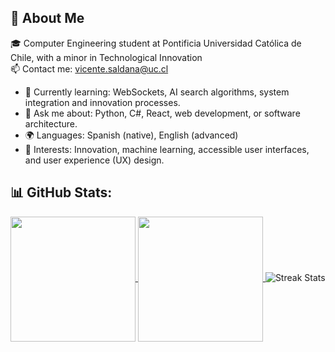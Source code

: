 ## 🦋 About Me
🎓 Computer Engineering student at Pontificia Universidad Católica de Chile, with a minor in Technological Innovation<br>
📫 Contact me: vicente.saldana@uc.cl

- 🌱 Currently learning: WebSockets, AI search algorithms, system integration and innovation processes.
- 💬 Ask me about: Python, C#, React, web development, or software architecture.
- 🌍 Languages: Spanish (native), English (advanced)
- 📖 Interests: Innovation, machine learning, accessible user interfaces, and user experience (UX) design.

## 📊 GitHub Stats:
<a href="https://github.com/VicenteSaldana/github-readme-stats">
  <img height=200 align="center" src="https://github-readme-stats-bay-theta.vercel.app/api?username=VicenteSaldana&show_icons=true&include_all_commits=true&theme=radical" />
</a>
<a href="https://github.com/VicenteSaldana/github-readme-stats">
  <img height=200 align="center" src="https://github-readme-stats-bay-theta.vercel.app/api/top-langs/?username=VicenteSaldana&layout=compact&card_width=320" />
</a>
<img src="https://github-readme-streak-stats.herokuapp.com/?user=VicenteSaldana&theme=dark&hide_border=true" alt="Streak Stats" />


